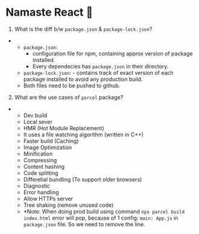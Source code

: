 # Namaste React 🚀

1. What is the diff b/w `package.json` & `package-lock.json`?

- - `package.json`:
    - configuration file for npm, containing approx version of package installed.
    - Every dependecies has `package.json` in their directory.
  - `package-lock.json`: - contains track of exact version of each package installed to avoid any production build.
  - Both files need to be pushed to github.

2. What are the use cases of `parcel` package?

- - Dev build
  - Local sever
  - HMR (Hot Module Replacement)
  - It uses a file watching algorithm (written in C++)
  - Faster build (Caching)
  - Image Optimization
  - Minification
  - Compressing
  - Content hashing
  - Code splitting
  - Differetial bundling (To support older browsers)
  - Diagnostic
  - Error handling
  - Allow HTTPs server
  - Tree shaking (remove unused code)
  - \*Note: When doing prod build using command `npx parcel build index.html` error will pop, because of 1 config: `main: App.js` in `package.json` file. So we need to remove the line.
